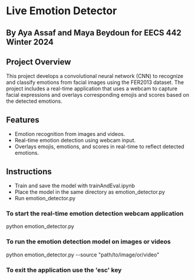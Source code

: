# Live Emotion Detector 
## By Aya Assaf and Maya Beydoun for EECS 442 Winter 2024

## Project Overview
This project develops a convolutional neural network (CNN) to recognize and classify emotions from facial images using the FER2013 dataset. The project includes a real-time application that uses a webcam to capture facial expressions and overlays corresponding emojis and scores based on the detected emotions.

## Features
- Emotion recognition from images and videos.
- Real-time emotion detection using webcam input.
- Overlays emojis, emotions, and scores in real-time to reflect detected emotions.

## Instructions 
- Train and save the model with trainAndEval.ipynb
- Place the model in the same directory as emotion_detector.py
- Run emotion_detector.py 

### To start the real-time emotion detection webcam application
python emotion_detector.py

### To run the emotion detection model on images or videos
python emotion_detector.py --source "path/to/image/or/video"


### To exit the application use the 'esc' key
